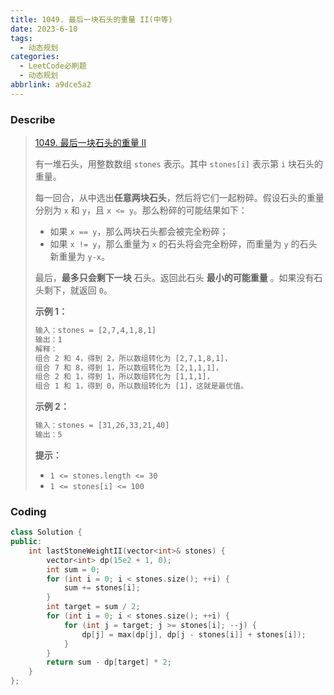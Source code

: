 ```yaml
---
title: 1049. 最后一块石头的重量 II(中等)
date: 2023-6-10
tags:
  - 动态规划
categories:
  - LeetCode必刷题
  - 动态规划
abbrlink: a9dce5a2
---
```


### Describe

> [1049. 最后一块石头的重量 II](https://leetcode.cn/problems/last-stone-weight-ii/)
>
> 有一堆石头，用整数数组 `stones` 表示。其中 `stones[i]` 表示第 `i` 块石头的重量。
>
> 每一回合，从中选出**任意两块石头**，然后将它们一起粉碎。假设石头的重量分别为 `x` 和 `y`，且 `x <= y`。那么粉碎的可能结果如下：
>
> - 如果 `x == y`，那么两块石头都会被完全粉碎；
> - 如果 `x != y`，那么重量为 `x` 的石头将会完全粉碎，而重量为 `y` 的石头新重量为 `y-x`。
>
> 最后，**最多只会剩下一块** 石头。返回此石头 **最小的可能重量** 。如果没有石头剩下，就返回 `0`。
>
>  
>
> **示例 1：**
>
> ```txt
> 输入：stones = [2,7,4,1,8,1]
> 输出：1
> 解释：
> 组合 2 和 4，得到 2，所以数组转化为 [2,7,1,8,1]，
> 组合 7 和 8，得到 1，所以数组转化为 [2,1,1,1]，
> 组合 2 和 1，得到 1，所以数组转化为 [1,1,1]，
> 组合 1 和 1，得到 0，所以数组转化为 [1]，这就是最优值。
> ```
>
> **示例 2：**
>
> ```txt
> 输入：stones = [31,26,33,21,40]
> 输出：5
> ```
>
>  
>
> **提示：**
>
> - `1 <= stones.length <= 30`
> - `1 <= stones[i] <= 100`

### Coding

```cpp
class Solution {
public:
    int lastStoneWeightII(vector<int>& stones) {
        vector<int> dp(15e2 + 1, 0);
        int sum = 0;
        for (int i = 0; i < stones.size(); ++i) {
            sum += stones[i];
        }
        int target = sum / 2;
        for (int i = 0; i < stones.size(); ++i) {
            for (int j = target; j >= stones[i]; --j) {
                dp[j] = max(dp[j], dp[j - stones[i]] + stones[i]);
            }
        }
        return sum - dp[target] * 2;
    }
};
```


